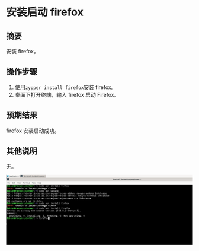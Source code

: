 # 安装启动 firefox

## 摘要

安装 firefox。

## 操作步骤

1. 使用```zypper install firefox```安装 firefox。
2. 桌面下打开终端，输入 firefox 启动 Firefox。

## 预期结果

firefox 安装启动成功。

## 其他说明

无。

![alt text](image-115.png)
